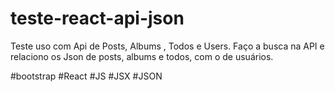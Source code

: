 # teste-react-api-json


Teste uso com Api de Posts, Albums , Todos e Users. Faço a busca na API e relaciono os Json de posts, albums e todos, com o de usuários.

#bootstrap
#React
#JS
#JSX
#JSON
